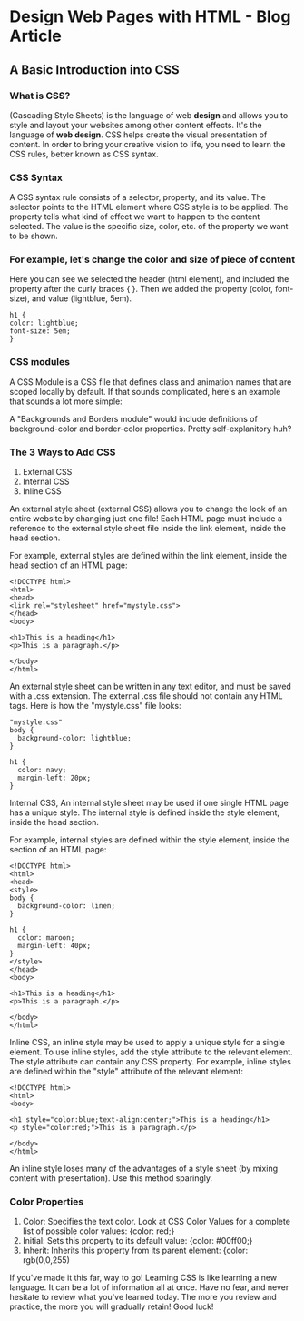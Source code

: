 # Design Web Pages with HTML - Blog Article

## A Basic Introduction into CSS

### What is CSS?

(Cascading Style Sheets) is the language of web **design** and allows you to style and layout your websites among other content effects. It's the language of **web design**. CSS helps create the visual presentation of content. In order to bring your creative vision to life, you need to learn the CSS rules, better known as CSS syntax. 

### CSS Syntax

A CSS syntax rule consists of a selector, property, and its value. The selector points to the HTML element where CSS style is to be applied. The property tells what kind of effect we want to happen to the content selected. The value is the specific size, color, etc. of the property we want to be shown.

### For example, let's change the color and size of piece of content

Here you can see we selected the header (html element), and included the property after the curly braces { }. Then we added the property (color, font-size), and value (lightblue, 5em).

```
h1 {
color: lightblue; 
font-size: 5em;
}
```

### CSS modules

A CSS Module is a CSS file that defines class and animation names that are scoped locally by default. If that sounds complicated, here's an example that sounds a lot more simple:

A "Backgrounds and Borders module" would include definitions of background-color and border-color properties. Pretty self-explanitory huh?


### The 3 Ways to Add CSS

1. External CSS
2. Internal CSS
3. Inline CSS

An external style sheet (external CSS) allows you to change the look of an entire website by changing just one file!
Each HTML page must include a reference to the external style sheet file inside the link element, inside the head section.

For example, external styles are defined within the link element, inside the head section of an HTML page:

```
<!DOCTYPE html>
<html>
<head>
<link rel="stylesheet" href="mystyle.css">
</head>
<body>

<h1>This is a heading</h1>
<p>This is a paragraph.</p>

</body>
</html>
```

An external style sheet can be written in any text editor, and must be saved with a .css extension.
The external .css file should not contain any HTML tags.
Here is how the "mystyle.css" file looks:

```
"mystyle.css"
body {
  background-color: lightblue;
}

h1 {
  color: navy;
  margin-left: 20px;
}
```

Internal CSS, An internal style sheet may be used if one single HTML page has a unique style.
The internal style is defined inside the style element, inside the head section.

For example, internal styles are defined within the style element, inside the <head> section of an HTML page:
    
```
<!DOCTYPE html>
<html>
<head>
<style>
body {
  background-color: linen;
}

h1 {
  color: maroon;
  margin-left: 40px;
} 
</style>
</head>
<body>

<h1>This is a heading</h1>
<p>This is a paragraph.</p>

</body>
</html>
```

Inline CSS, an inline style may be used to apply a unique style for a single element.
To use inline styles, add the style attribute to the relevant element. The style attribute can contain any CSS property.
For example, inline styles are defined within the "style" attribute of the relevant element:
    
```
<!DOCTYPE html>
<html>
<body>

<h1 style="color:blue;text-align:center;">This is a heading</h1>
<p style="color:red;">This is a paragraph.</p>

</body>
</html>
```

An inline style loses many of the advantages of a style sheet (by mixing content with presentation). Use this method sparingly.

### Color Properties

1. Color: Specifies the text color. Look at CSS Color Values for a complete list of possible color values: {color: red;}	
2. Initial:	Sets this property to its default value: {color: #00ff00;}
3. Inherit:	Inherits this property from its parent element: {color: rgb(0,0,255)

If you've made it this far, way to go! Learning CSS is like learning a new language. It can be a lot of information all at once. Have no fear, and never hesitate to review what you've learned today. The more you review and practice, the more you will gradually retain! Good luck!






